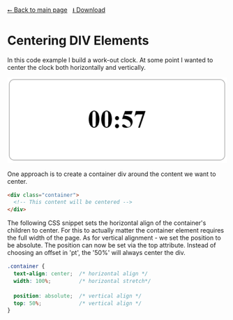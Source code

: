 [⭠ Back to main page](https://github.com/JonasKoenig/CodeOnMyMind) &nbsp;
[⭳ Download](https://minhaskamal.github.io/DownGit/#/home?url=https:%2F%2Fgithub.com%2FJonasKoenig%2FCodeOnMyMind%2Ftree%2Fmaster%2Fprojects%2Fcenter-center)

# Centering DIV Elements

In this code example I build a work-out clock. At some point I wanted to center the clock both horizontally and vertically.

<img src="center-center.gif" alt="GIF showing the centered clock">

One approach is to create a container div around the content we want to center.

```html
<div class="container">
  <!-- This content will be centered -->
</div>
```

The following CSS snippet sets the horizontal align of the container's children to center. For this to actually matter the container element requires the full width of the page. As for vertical alignment - we set the position to be absolute. The position can now be set via the top attribute. Instead of choosing an offset in 'pt', the '50%' will always center the div.

```css
.container {
  text-align: center;  /* horizontal align */
  width: 100%;         /* horizontal stretch*/

  position: absolute;  /* vertical align */
  top: 50%;            /* vertical align */
}
```
